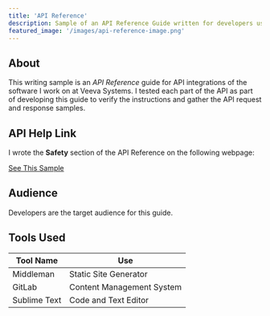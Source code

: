 ```yaml
---
title: 'API Reference'
description: Sample of an API Reference Guide written for developers using a static site generator (Middleman) and Markdown.
featured_image: '/images/api-reference-image.png'
---
```


## About

This writing sample is an <em>API Reference</em> guide for API integrations of the software I work on at Veeva Systems. I tested each part of the API as part of developing this guide to verify the instructions and gather the API request and response samples. 

## API Help Link

I wrote the **Safety** section of the API Reference on the following webpage:

<a href="https://developer.veevavault.com/api/22.1/#safety" target="_blank" class="button button--large">See This Sample <i class="fas fa-external-link-alt"></i></a>

## Audience

Developers are the target audience for this guide. 

## Tools Used 

<table>
	<thead>
		<tr>
			<th>Tool Name</th>
			<th>Use</th>
		</tr>
	</thead>
	<tbody>
		<tr>
			<td>Middleman</td>
			<td>Static Site Generator</td>
		</tr>
		<tr>
			<td>GitLab</td>
			<td>Content Management System</td>
		</tr>
		<tr>
			<td>Sublime Text</td>
			<td>Code and Text Editor</td>
		</tr>
	</tbody>
</table>